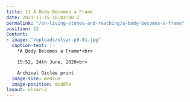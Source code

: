 ```yaml
---
title: 13 A Body Becomes a Frame
date: 2021-11-15 18:03:00 Z
permalink: "/on-living-stones-and-reaching/a-body-becomes-a-frame"
position: 12
Content:
- image: "/uploads/olsar-p9-01.jpg"
  caption-text: |-
    *A Body Becomes a Frame*<br>

    15:52, 24th June, 2020<br>

    Archival Giclée print
  image-size: medium
  image-position: middle
layout: olsar-2
---
```


